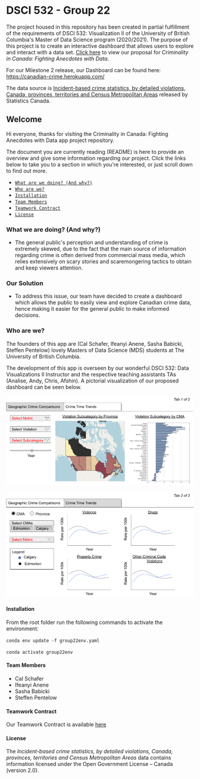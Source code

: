 # DSCI 532 - Group 22

The project housed in this repository has been created in partial fulfillment of the requirements of DSCI 532: Visualization II of the University of British Columbia's Master of Data Science program (2020/2021).  The purpose of this project is to create an interactive dashboard that allows users to explore and interact with a data set.  [Click here](https://github.com/UBC-MDS/532_Group_22/blob/main/proposal.md) to view our proposal for *Criminality in Canada: Fighting Anecdotes with Data*. 

For our Milestone 2 release, our Dashboard can be found here: https://canadian-crime.herokuapp.com/

The data source is [Incident-based crime statistics, by detailed violations, Canada, provinces, territories and Census Metropolitan Areas](https://www150.statcan.gc.ca/t1/tbl1/en/cv.action?pid=3510017701) released by Statistics Canada.


## Welcome

Hi everyone, thanks for visiting the Criminality in Canada: Fighting Anecdotes with Data app project repository. 

The document you are currently reading (README) is here to provide an overview and give some information regarding our project. Click the links below to take you to a section in which you're interested, or just scroll down to find out more. 


* [`What are we doing? (And why?)`](#What-are-we-doing-And-why?)
* [`Who are we?`](#Who-are-we?)
* [`Installation`](#Installation)
* [`Team Members`](#team-members)
* [`Teamwork Contract`](#teamwork-contract)
* [`License`](#license)

### What we are doing? (And why?)

* The general public's perception and understanding of crime is extremely skewed, due to the fact that the main source of information regarding crime is often derived from commercial mass media, which relies extensively on scary stories and scaremongering tactics to obtain and keep viewers attention. 

### Our Solution

* To address this issue, our team have decided to create a dashboard which allows the public to easily view and explore Canadian crime data, hence making it easier for the general public to make informed decisions. 


### Who are we?

The founders of this app are (Cal Schafer, Ifeanyi Anene, Sasha Babicki, Steffen Pentelow) lovely Masters of Data Science (MDS) students at The University of British Columbia. 

The development of this app is overseen by our wonderful DSCI 532: Data Visualizations II Instructor and the respective teaching assistants TAs (Analise, Andy, Chris, Afshin). A pictorial visualization of our proposed dashboard can be seen below. 



![Tab 1](doc/images/design_mockup_tab_1.png "Tab 1 - Geographic Crime Comparisons")

![Tab 2](doc/images/design_mockup_tab_2.png "Tab 2 - Crime Time Trends")

#### Installation

From the root folder run the following commands to activate the environment:

`conda env update -f group22env.yaml`

`conda activate group22env`

#### Team Members
- Cal Schafer
- Ifeanyi Anene
- Sasha Babicki
- Steffen Pentelow

#### Teamwork Contract
Our Teamwork Contract is available [here](https://docs.google.com/document/d/1f04WVT0w_p6jisDtVyJdbquXe1HNhaqbPbXEgrY51Ng/edit)

#### License
The *Incident-based crime statistics, by detailed violations, Canada, provinces, territories and Census Metropolitan Areas* data contains information licensed under the Open Government License – Canada (version 2.0).
